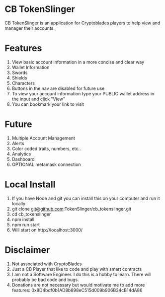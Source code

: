# CB TokenSlinger
CB TokenSlinger is an application for Cryptoblades players to help view and manager their accounts.

# Features
1. View basic account information in a more concise and clear way
 1. Wallet Information
 2. Swords
 3. Shields
 4. Characters
2. Buttons in the nav are disabled for future use
3. To view your account information type your PUBLIC wallet address in the input and click "View" 
4. You can bookmark your link to visit

# Future
1. Multiple Account Management
2. Alerts
3. Color coded traits, numbers, etc..
4. Analytics
5. Dashboard
6. OPTIONAL metamask connection

# Local Install
1. If you have Node and git you can install this on your computer and run it locally
2. git clone git@github.com:TokenSlinger/cb_tokenslinger.git
3. cd cb_tokenslinger
4. npm install
5. npm run start
6. Will start on http://localhost:3000/

# Disclaimer
1. Not associated with CryptoBlades
2. Just a CB Player that like to code and play with smart contracts
3. I am not a Software Engineer. I do this is a hobby to learn. There will probably be bad code and bugs.
4. Donations are not necessary but would motivate me to add more features: 0x8D4bdf0b1AD8b898eC515d009b906B34cB14dA86